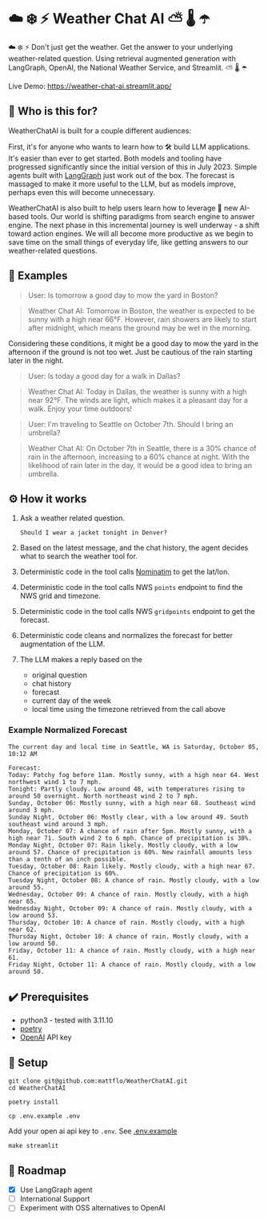 # ☁️ ❄️ ⚡ Weather Chat AI ⛅ 🌡️ ☂️

☁️ ❄️ ⚡ Don't just get the weather. Get the answer to your underlying weather-related question. Using retrieval augmented generation with LangGraph, OpenAI, the National Weather Service, and Streamlit. ⛅ 🌡️ ☂️

Live Demo: https://weather-chat-ai.streamlit.app/

## 👥 Who is this for?

WeatherChatAI is built for a couple different audiences:

First, it's for anyone who wants to learn how to 🛠️ build LLM applications. It's easier than ever to get started. Both models and tooling have progressed significantly since the initial version of this in July 2023. Simple agents built with [LangGraph](https://www.langchain.com/langgraph) just work out of the box. The forecast is massaged to make it more useful to the LLM, but as models improve, perhaps even this will become unnecessary.

WeatherChatAI is also built to help users learn how to leverage 💪 new AI-based tools. Our world is shifting paradigms from search engine to answer engine. The next phase in this incremental journey is well underway - a shift toward action engines. We will all become more productive as we begin to save time on the small things of everyday life, like getting answers to our weather-related questions.

## 📝 Examples

> User: Is tomorrow a good day to mow the yard in Boston?

> Weather Chat AI: Tomorrow in Boston, the weather is expected to be sunny with a high near 66°F. However, rain showers are likely to start after midnight, which means the ground may be wet in the morning.

Considering these conditions, it might be a good day to mow the yard in the afternoon if the ground is not too wet. Just be cautious of the rain starting later in the night.

> User: Is today a good day for a walk in Dallas?

> Weather Chat AI: Today in Dallas, the weather is sunny with a high near 92°F. The winds are light, which makes it a pleasant day for a walk. Enjoy your time outdoors!

> User: I'm traveling to Seattle on October 7th. Should I bring an umbrella?

> Weather Chat AI: On October 7th in Seattle, there is a 30% chance of rain in the afternoon, increasing to a 60% chance at night. With the likelihood of rain later in the day, it would be a good idea to bring an umbrella.

## ⚙️ How it works

1. Ask a weather related question.

   `Should I wear a jacket tonight in Denver?`

1. Based on the latest message, and the chat history, the agent decides what to search the weather tool for.
1. Deterministic code in the tool calls [Nominatim](https://nominatim.org/release-docs/develop/api/Overview/) to get the lat/lon.
1. Deterministic code in the tool calls NWS `points` endpoint to find the NWS grid and timezone.
1. Deterministic code in the tool calls NWS `gridpoints` endpoint to get the forecast.
1. Deterministic code cleans and normalizes the forecast for better augmentation of the LLM.
1. The LLM makes a reply based on the
   - original question
   - chat history
   - forecast
   - current day of the week
   - local time using the timezone retrieved from the call above

### Example Normalized Forecast

```
The current day and local time in Seattle, WA is Saturday, October 05, 10:12 AM

Forecast:
Today: Patchy fog before 11am. Mostly sunny, with a high near 64. West northwest wind 1 to 7 mph.
Tonight: Partly cloudy. Low around 48, with temperatures rising to around 50 overnight. North northeast wind 2 to 7 mph.
Sunday, October 06: Mostly sunny, with a high near 68. Southeast wind around 3 mph.
Sunday Night, October 06: Mostly clear, with a low around 49. South southeast wind around 3 mph.
Monday, October 07: A chance of rain after 5pm. Mostly sunny, with a high near 71. South wind 2 to 6 mph. Chance of precipitation is 30%.
Monday Night, October 07: Rain likely. Mostly cloudy, with a low around 57. Chance of precipitation is 60%. New rainfall amounts less than a tenth of an inch possible.
Tuesday, October 08: Rain likely. Mostly cloudy, with a high near 67. Chance of precipitation is 60%.
Tuesday Night, October 08: A chance of rain. Mostly cloudy, with a low around 55.
Wednesday, October 09: A chance of rain. Mostly cloudy, with a high near 65.
Wednesday Night, October 09: A chance of rain. Mostly cloudy, with a low around 53.
Thursday, October 10: A chance of rain. Mostly cloudy, with a high near 62.
Thursday Night, October 10: A chance of rain. Mostly cloudy, with a low around 50.
Friday, October 11: A chance of rain. Mostly cloudy, with a high near 61.
Friday Night, October 11: A chance of rain. Mostly cloudy, with a low around 50.
```

## ✔️ Prerequisites

- python3 - tested with 3.11.10
- [poetry](https://python-poetry.org/docs/#installing-with-the-official-installer)
- [OpenAI](https://openai.com/) API key

## 🚀 Setup

```
git clone git@github.com:mattflo/WeatherChatAI.git
cd WeatherChatAI
```

```
poetry install
```

```
cp .env.example .env
```

Add your open ai api key to `.env`. See [.env.example](.env.example)

```
make streamlit
```

## 🧭 Roadmap

- [x] Use LangGraph agent
- [ ] International Support
- [ ] Experiment with OSS alternatives to OpenAI
